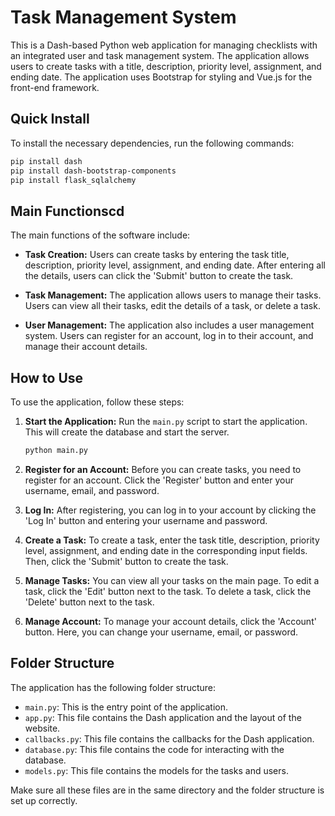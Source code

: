 # Task Management System

This is a Dash-based Python web application for managing checklists with an integrated user and task management system. The application allows users to create tasks with a title, description, priority level, assignment, and ending date. The application uses Bootstrap for styling and Vue.js for the front-end framework.

## Quick Install

To install the necessary dependencies, run the following commands:

```bash
pip install dash
pip install dash-bootstrap-components
pip install flask_sqlalchemy
```

## Main Functionscd 

The main functions of the software include:

- **Task Creation:** Users can create tasks by entering the task title, description, priority level, assignment, and ending date. After entering all the details, users can click the 'Submit' button to create the task.

- **Task Management:** The application allows users to manage their tasks. Users can view all their tasks, edit the details of a task, or delete a task.

- **User Management:** The application also includes a user management system. Users can register for an account, log in to their account, and manage their account details.

## How to Use

To use the application, follow these steps:

1. **Start the Application:** Run the `main.py` script to start the application. This will create the database and start the server.

    ```bash
    python main.py
    ```

2. **Register for an Account:** Before you can create tasks, you need to register for an account. Click the 'Register' button and enter your username, email, and password.

3. **Log In:** After registering, you can log in to your account by clicking the 'Log In' button and entering your username and password.

4. **Create a Task:** To create a task, enter the task title, description, priority level, assignment, and ending date in the corresponding input fields. Then, click the 'Submit' button to create the task.

5. **Manage Tasks:** You can view all your tasks on the main page. To edit a task, click the 'Edit' button next to the task. To delete a task, click the 'Delete' button next to the task.

6. **Manage Account:** To manage your account details, click the 'Account' button. Here, you can change your username, email, or password.

## Folder Structure

The application has the following folder structure:

- `main.py`: This is the entry point of the application.
- `app.py`: This file contains the Dash application and the layout of the website.
- `callbacks.py`: This file contains the callbacks for the Dash application.
- `database.py`: This file contains the code for interacting with the database.
- `models.py`: This file contains the models for the tasks and users.

Make sure all these files are in the same directory and the folder structure is set up correctly.